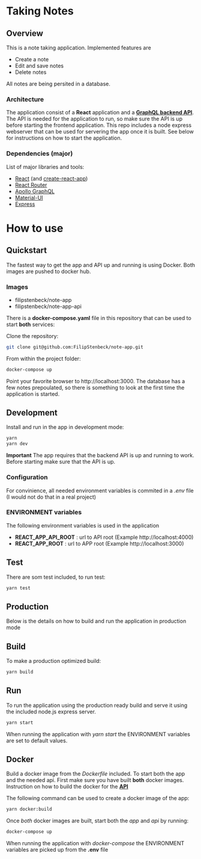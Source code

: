 # Taking Notes

## Overview

This is a note taking application. Implemented features are

-   Create a note
-   Edit and save notes
-   Delete notes

All notes are being persited in a database.

### Architecture

The application consist of a **React** application and a [**GraphQL backend API**](https://github.com/FilipStenbeck/note-app-api).
The API is needed for the application to run, so make sure the API is up before starting the frontend application.
This repo includes a node express webserver that can be used for servering the app once it is built. See below for instructions on how to start the application.

### Dependencies (major)

List of major libraries and tools:

-   [React](https://github.com/facebook/react) (and [create-react-app](https://github.com/facebook/create-react-app))
-   [React Router](https://github.com/ReactTraining/react-router)
-   [Apollo GraphQL](https://github.com/apollographql)
-   [Material-UI](https://github.com/mui-org/material-ui)
-   [Express](https://github.com/expressjs/express)

# How to use

## Quickstart
The fastest way to get the app and API up and running is using Docker. Both images are pushed to docker hub.

### Images
- filipstenbeck/note-app
- filipstenbeck/note-app-api

There is a **docker-compose.yaml** file in this repository that can be used to start **both** services:

Clone the repository:
```sh
git clone git@github.com:FilipStenbeck/note-app.git
```
From within the project folder:
```sh
docker-compose up
```
Point your favorite browser to http://localhost:3000. The database has a few notes prepoulated, so there is something to look at the first time the application is started.

## Development
Install and run in the app in development mode:

```sh
yarn
yarn dev
```

**Important** The app requires that the backend API is up and running to work. Before starting make sure that the API is up.

### Configuration

For convinience, all needed environment variables is commited in a _.env_ file (I would not do that in a real project)

### ENVIRONMENT variables
The following environment variables is used in the application

- **REACT_APP_API_ROOT** : url to API root (Example http://localhost:4000)
- **REACT_APP_ROOT** : url to APP root  (Example http://localhost:3000)

## Test
There are som test included, to run test:

```sh
yarn test
```

## Production

Below is the details on how to build and run the application in production mode

## Build

To make a production optimized build:

```sh
yarn build
```

## Run

To run the application using the production ready build and serve it using the included node.js express server. 

```sh
yarn start
```
When running the application with _yarn start_ the ENVIRONMENT variables are set to default values.

## Docker

Build a docker image from the _Dockerfile_ included.
To start both the app and the needed api. First make sure you have built **both** docker images. Instruction on how to build the docker for the [**API**](https://github.com/FilipStenbeck/note-app-api)

The following command can be used to create a docker image of the app:

```sh
yarn docker:build
```
Once *both* docker images are built, start both the *app* and *api* by running:

```sh
docker-compose up
```
When running the application with _docker-compose_ the ENVIRONMENT variables are picked up from the **.env** file


